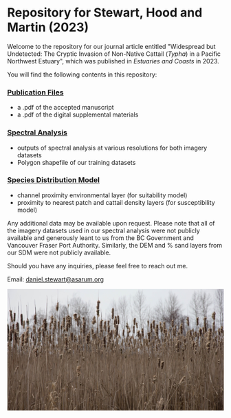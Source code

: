 # Repository for Stewart, Hood and Martin (2023)

Welcome to the repository for our journal article entitled "Widespread but Undetected: The Cryptic Invasion of Non-Native Cattail (<i>Typha</i>) in a Pacific Northwest Estuary", which was published in <i>Estuaries and Coasts</i> in 2023. 

You will find the following contents in this repository:

### [Publication Files](https://github.com/asarum-ecological/2023_UndetectedTypha/tree/main/Publication%20Files)
  - a .pdf of the accepted manuscript
  - a .pdf of the digital supplemental materials 

### [Spectral Analysis](https://github.com/asarum-ecological/2023_UndetectedTypha/tree/main/Spectral%20Analysis%20)
  - outputs of spectral analysis at various resolutions for both imagery datasets
  - Polygon shapefile of our training datasets
  
### [Species Distribution Model](https://github.com/asarum-ecological/2023_UndetectedTypha/tree/main/Species%20Distribution%20Model)
  - channel proximity environmental layer (for suitability model)
  - proximity to nearest patch and cattail density layers (for susceptibility model)


Any additional data may be available upon request. Please note that all of the imagery datasets used in our spectral analysis were not publicly available and generously leant to us from the BC Government and Vancouver Fraser Port Authority. Similarly, the DEM and % sand layers from our SDM were not publicly available. 

Should you have any inquiries, please feel free to reach out me.

Email: daniel.stewart@asarum.org

![Cattail](https://github.com/asarum-ecological/2023_UndetectedTypha/blob/dfb56f3a7f43b333ca2b0fcd1f4dd50c7d2e5069/README_PIC.jpg)
